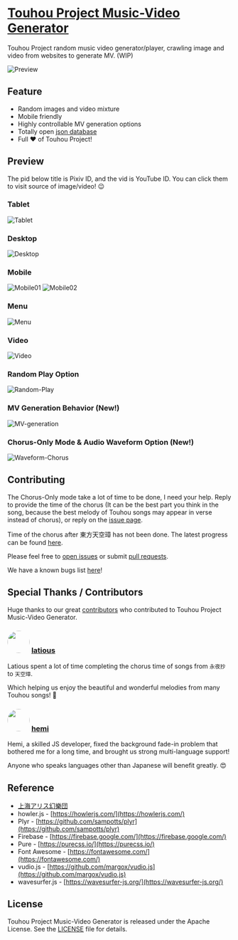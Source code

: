 # [Touhou Project Music-Video Generator](https://jasonnor.github.io/th-music-video-generator/)

Touhou Project random music video generator/player, crawling image and video from websites to generate MV. (WIP)

![Preview](images/demo/main.gif)

## Feature

- Random images and video mixture
- Mobile friendly
- Highly controllable MV generation options
- Totally open [json database](https://github.com/Jasonnor/th-music-video-generator/blob/master/database/th-song.json)
- Full :heart: of Touhou Project!

## Preview

The pid below title is Pixiv ID, and the vid is YouTube ID. You can click them to visit source of image/video! 😉

### Tablet

![Tablet](images/demo/image01.png)

### Desktop

![Desktop](images/demo/image02.png)

### Mobile

![Mobile01](images/demo/image-mobile01.png)
![Mobile02](images/demo/image-mobile02.png)

### Menu

![Menu](images/demo/menu.png)

### Video

![Video](images/demo/video.gif)

### Random Play Option

![Random-Play](images/demo/option-random-play.png)

### MV Generation Behavior (New!)

![MV-generation](images/demo/option-mv-behavior.png)

### Chorus-Only Mode & Audio Waveform Option (New!)

![Waveform-Chorus](images/demo/option-waveform-chorus.png)

## Contributing

The Chorus-Only mode take a lot of time to be done, I need your help. Reply to provide the time of the chorus (It can
be the best part you think in the song, because the best melody of Touhou songs may appear in verse instead of chorus),
or reply on the [issue page](https://github.com/Jasonnor/th-music-video-generator/issues/16).

Time of the chorus after 東方天空璋 has not been done. The latest progress can be
found [here](https://github.com/Jasonnor/th-music-video-generator/blob/master/database/th-song.json).

Please feel free to [open issues](https://github.com/Jasonnor/th-music-video-generator/issues) or
submit [pull requests](https://github.com/Jasonnor/th-music-video-generator/pulls).

We have a known bugs list [here](https://github.com/Jasonnor/th-music-video-generator/issues/5)!

## Special Thanks / Contributors

Huge thanks to our great [contributors](https://github.com/Jasonnor/th-music-video-generator/contributors) who
contributed to Touhou Project Music-Video Generator.

### <a href="https://github.com/latious"><img src="https://avatars.githubusercontent.com/u/45537294?v=4" height="auto" width="50" style="border-radius:50%"></a> [latious](https://github.com/latious)

Latious spent a lot of time completing the chorus time of songs from `永夜抄` to `天空璋`.

Which helping us enjoy the beautiful and wonderful melodies from many Touhou songs! 🥰

### <a href="https://github.com/hemisemidemipresent"><img src="https://avatars.githubusercontent.com/u/57880110?v=4" height="auto" width="50" style="border-radius:50%"></a> [hemi](https://github.com/hemisemidemipresent)

Hemi, a skilled JS developer, fixed the background fade-in problem that bothered me for a long time, and brought us strong multi-language support!

Anyone who speaks languages other than Japanese will benefit greatly. 😍

## Reference

- [上海アリス幻樂団](http://www16.big.or.jp/~zun/)
- howler.js - [https://howlerjs.com/](https://howlerjs.com/)
- Plyr - [https://github.com/sampotts/plyr](https://github.com/sampotts/plyr)
- Firebase - [https://firebase.google.com/](https://firebase.google.com/)
- Pure - [https://purecss.io/](https://purecss.io/)
- Font Awesome - [https://fontawesome.com/](https://fontawesome.com/)
- vudio.js - [https://github.com/margox/vudio.js](https://github.com/margox/vudio.js)
- wavesurfer.js - [https://wavesurfer-js.org/](https://wavesurfer-js.org/)

## License

Touhou Project Music-Video Generator is released under the Apache License. See the [LICENSE](/LICENSE) file for details.
